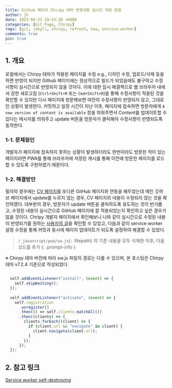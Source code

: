 ```yaml
---
title: Github 페이지 Chirpy 테마 변경내용 실시간 적용 방법
author: jh
date: 2023-04-23 19:53:20 +0900
categories: [Git Page, Chirpy]
tags: [git, jekyll, chirpy, refresh, twa, service-worker]
comments: true
pin: true
---
```


## 1. 개요

로컬에서는 Chirpy 테마가 적용된 페이지를 수정 e.g., 디자인 수정, 업로드/삭제 등을 하면 반영이 되지만 Github 페이지에는 정상적으로 빌드가 되었음에도 불구하고 수정사항이 실시간으로 반영되지 않을 것이다.
이에 대한 임시 해결책으로 웹 브라우저 내에서 강한 새로고침 (`Ctrl+Shift+R` 또는 `Cmd+Shift+R`)을 통해 수정사항이 적용된 것을 확인할 수 있지만 다시 페이지에 방문해보면 여전히 수정사항이 반영되지 않고, 그대로인 상황이 발생한다.
커밋하고 일정 시간이 지난 이후, 페이지에 접속하면 방문자에게 `A new version of content is available` 창을 띄워주면서 Content를 업데이트할 수 있다는 메시지를 띄워주고 update 버튼을 방문자가 클릭해야 수정사항이 반영되도록 동작한다. 

### 1-1. 문제원인
개발자가 페이지에 접속하지 못하는 상황이 발생하더라도 한번이라도 방문한 적이 있는 페이지라면 PWA를 통해 브라우저에 저장된 캐시를 통해 이전에 방문한 페이지를 로드할 수 있도록 구현하였기 때문이다. 

### 1-2. 해결방안
필자의 경우에는 [CV 페이지](https://friendlyvillain.github.io/digital_cv/)를 또다른 GitHub 페이지와 연동을 해두었는데 메인 깃허브 페이지에서 update를 누르지 않는 경우, CV 페이지의 내용이 수정되지 않는 것을 확인하였다. 
대부분의 경우, 방문자가 update 버튼을 클릭하도록 유도하는 것이 번거롭고, 수정된 내용이 실시간으로 GitHub 페이지에 잘 적용되었는지 확인하고 싶은 경우가 많을 것이다.
Chripy 개발자 페이지에서 확인해보니 나와 같이 실시간으로 수정된 내용이 반영되기를 원하는 [사용자의 글](https://github.com/cotes2020/jekyll-theme-chirpy/issues/527#issuecomment-1079998986)을 확인할 수 있었고, 다음과 같이 service worker 설정 수정을 통해 커밋과 동시에 페이지 업데이트가 되도록 설정하여 해결할 수 있었다.

> `/_javascript/pwa/sw.js`{: .filepath} 의 기존 내용을 모두 삭제한 이후, 다음 코드를 추가
{: .prompt-info }

※ Chirpy 테마 버전에 따라 sw.js 파일의 경로는 다를 수 있으며, 본 포스팅은 Chirpy 테마 v7.2.4 기준으로 작성되었다.

```js

  self.addEventListener("install", (event) => {
    self.skipWaiting();
  });
  
  self.addEventListener("activate", (event) => {
    self.registration
      .unregister()
      .then(() => self.clients.matchAll())
      .then((clients) => {
        clients.forEach((client) => {
          if (client.url && "navigate" in client) {
            client.navigate(client.url);
          }
        });
      });
  });

  ``` 


## 2. 참고 링크

[Service worker self-destroying](https://github.com/NekR/self-destroying-sw)